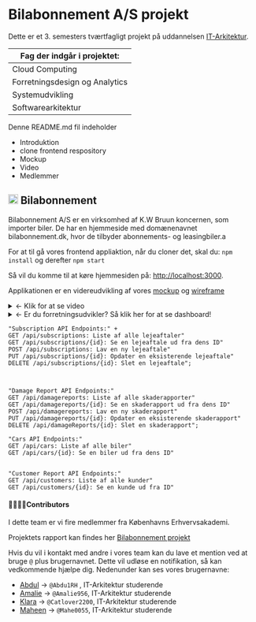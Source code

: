 # Bilabonnement A/S projekt
Dette er et 3. semesters tværtfagligt projekt på uddannelsen [IT-Arkitektur](https://kea.dk/uddannelser/professionsbachelor/it-arkitektur).

| Fag der indgår i projektet:                  |
|-----------------------------|
| Cloud Computing             |
| Forretningsdesign og Analytics |
| Systemudvikling             |
| Softwarearkitektur          |

Denne README.md fil indeholder
- Introduktion
- clone frontend respository
- Mockup
- Video
- Medlemmer

 ## <img src="https://github.com/Amalie956/bilabonnement_api/assets/112120321/ff292f50-3701-4cd1-a7e2-649e322c3bdc" width="20"> Bilabonnement
Bilabonnement A/S er en virksomhed af K.W Bruun koncernen, som importer biler. De har en hjemmeside med domænenavnet bilabonnement.dk, hvor de tilbyder abonnements- og leasingbiler.a

For at til gå vores frontend appliaktion, når du cloner det, skal du: `npm install` og derefter
`npm start`

Så vil du komme til at køre hjemmesiden på: [http://localhost:3000](http://localhost:3000).

Applikationen er en videreudvikling af vores [mockup](https://app.uizard.io/p/91a8c48f) og [wireframe](https://app.uizard.io/p/0e81eeb2)

<details><summary>
&larr; Klik for at se video
</summary>
  


https://github.com/Amalie956/bilabonnement_api/assets/112120321/949a724e-5845-409c-be93-24cc0c137216



</details>

<details>
  <summary>&larr; Er du forretningsudvikler? Så klik her for at se dashboard!</summary>
  <img src="https://github.com/Amalie956/bilabonnement_api/assets/112120321/28273ea3-831a-400c-9e98-2377d2121bf1" alt="billede" width="700" height="500">
</details>




    "Subscription API Endpoints:" +
    GET /api/subscriptions: Liste af alle lejeaftaler" 
    GET /api/subscriptions/{id}: Se en lejeaftale ud fra dens ID" 
    POST /api/subscriptions: Lav en ny lejeaftale" 
    PUT /api/subscriptions/{id}: Opdater en eksisterende lejeaftale" 
    DELETE /api/subscriptions/{id}: Slet en lejeaftale";
                               
                
                
    "Damage Report API Endpoints:"
    GET /api/damagereports: Liste af alle skaderapporter"
    GET /api/damagereports/{id}: Se en skaderapport ud fra dens ID" 
    POST /api/damagereports: Lav en ny skaderapport" 
    PUT /api/damagereports/{id}: Opdater en eksisterende skaderapport" 
    DELETE /api/damageReports/{id}: Slet en skaderapport";
     
    "Cars API Endpoints:"
    GET /api/cars: Liste af alle biler"
    GET /api/cars/{id}: Se en biler ud fra dens ID" 

   
    "Customer Report API Endpoints:"
    GET /api/customers: Liste af alle kunder"
    GET /api/customers/{id}: Se en kunde ud fra ID" 
   

                




#### 👩‍👩‍👧‍👦Contributors
I dette team er vi fire medlemmer fra Københavns Erhvervsakademi.

Projektets rapport kan findes her [Bilabonnement projekt](https://github.com/Amalie956/bilabonnement_api/files/13683723/Eksamensprojekt.pdf)

Hvis du vil i kontakt med andre i vores team kan du lave et mention ved at bruge `@` plus brugernavnet. Dette vil udløse en notifikation, så kan vedkommende hjælpe dig. Nedenunder kan ses vores brugernavne:
- [Abdul](https://github.com/Abdu1RH) &rarr; `@Abdu1RH` , IT-Arkitektur studerende
- [Amalie](https://github.com/Amalie956) &rarr; `@Amalie956`, IT-Arkitektur studerende
- [Klara](https://github.com/Catlover2200) &rarr; `@Catlover2200`, IT-Arkitektur studerende
- [Maheen](https://github.com/Mahe0055) &rarr; `@Mahe0055`, IT-Arkitektur studerende

